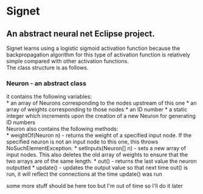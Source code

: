 Signet
==========

An abstract neural net Eclipse project.
-----------

Signet learns using a logistic sigmoid activation function because the backpropagation algorithm for this type of activation function is relatively simple compared with other
activation functions.  
The class structure is as follows.

### Neuron - an abstract class

it contains the following variables:  
    * an array of Neurons corresponding to the nodes upstream of this one
    * an array of weights corresponding to those nodes
    * an ID number
    * a static integer which increments upon the creation of a new Neuron for generating ID numbers  
Neuron also contains the following methods:  
    * weightOf(Neuron n) - returns the weight of a specified input node. If the specified neuron is not an input node to this one, this throws NoSuchElementException.
    * setInputs(Neuron[] n) - sets a new array of input nodes. This also deletes the old array of weights to ensure that the two arrays are of the same length.
    * out() - returns the last value the neuron outputted
    * update() - updates the output value so that next time out() is run, it will reflect the connections at the time update() was run

some more stuff should be here too but I'm out of time so I'll do it later